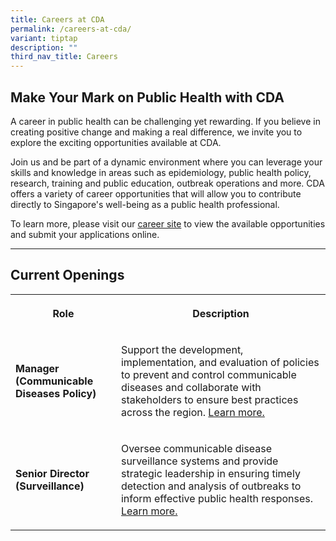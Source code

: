 ```yaml
---
title: Careers at CDA
permalink: /careers-at-cda/
variant: tiptap
description: ""
third_nav_title: Careers
---
```

<h2>Make Your Mark on Public Health with CDA</h2>
<p>A career in public health can be challenging yet rewarding. If you believe
in creating positive change and making a real difference, we invite you
to explore the exciting opportunities available at CDA.</p>
<p>Join us and be part of a dynamic environment where you can leverage your
skills and knowledge in areas such as epidemiology, public health policy,
research, training and public education, outbreak operations and more.
CDA offers a variety of career opportunities that will allow you to contribute
directly to Singapore's well-being as a public health professional.</p>
<p>To learn more, please visit our <a href="https://www.careers.gov.sg/" rel="noopener noreferrer nofollow" target="_blank">career site</a> to view the available
opportunities and submit your applications online.</p>
<hr>
<h2>Current Openings</h2>
<table style="minWidth: 50px">
<colgroup>
<col>
<col>
</colgroup>
<tbody>
<tr>
<th rowspan="1" colspan="1">
<p>Role</p>
</th>
<th rowspan="1" colspan="1">
<p>Description</p>
</th>
</tr>
<tr>
<td rowspan="1" colspan="1">
<p><strong>Manager (Communicable Diseases Policy)</strong>
</p>
</td>
<td rowspan="1" colspan="1">
<p>Support the development, implementation, and evaluation of policies to
prevent and control communicable diseases and collaborate with stakeholders
to ensure best practices across the region. <a href="https://www.careers.gov.sg/" rel="noopener noreferrer nofollow" target="_blank">Learn more.</a>
</p>
</td>
</tr>
<tr>
<td rowspan="1" colspan="1">
<p><strong>Senior Director (Surveillance)</strong>
</p>
</td>
<td rowspan="1" colspan="1">
<p>Oversee communicable disease surveillance systems and provide strategic
leadership in ensuring timely detection and analysis of outbreaks to inform
effective public health responses. <a href="https://www.careers.gov.sg/" rel="noopener noreferrer nofollow" target="_blank">Learn more.</a>
</p>
</td>
</tr>
</tbody>
</table>
<p></p>
<p></p>